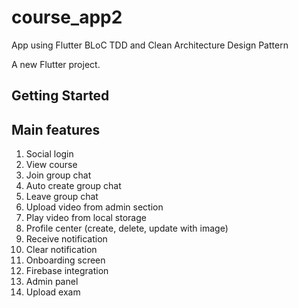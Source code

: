 # course_app2
App using Flutter BLoC TDD and Clean Architecture Design Pattern

A new Flutter project.

## Getting Started

## Main features

1. Social login
2. View course
3. Join group chat
4. Auto create group chat
5. Leave group chat
6. Upload video from admin section
7. Play video from local storage
8. Profile center (create, delete, update with image)
9. Receive notification 
10. Clear notification
11. Onboarding screen
12. Firebase integration 
13. Admin panel
14. Upload exam